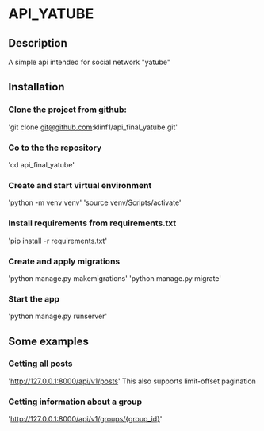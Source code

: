 # API_YATUBE
## Description
A simple api intended for social network "yatube"

## Installation
### Clone the project from github:
'git clone git@github.com:klinf1/api_final_yatube.git'
### Go to the the repository
'cd api_final_yatube'
### Create and start virtual environment
'python -m venv venv'
'source venv/Scripts/activate'
### Install requirements from requirements.txt
'pip install -r requirements.txt'
### Create and apply migrations
'python manage.py makemigrations'
'python manage.py migrate'
### Start the app
'python manage.py runserver'

## Some examples
### Getting all posts
'http://127.0.0.1:8000/api/v1/posts'
This also supports limit-offset pagination
### Getting information about a group
'http://127.0.0.1:8000/api/v1/groups/{group_id}'